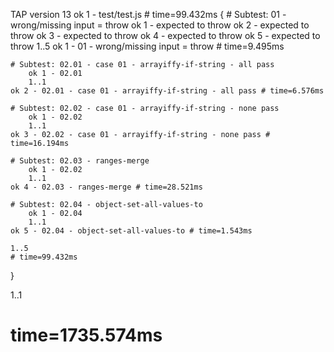 TAP version 13
ok 1 - test/test.js # time=99.432ms {
    # Subtest: 01 - wrong/missing input = throw
        ok 1 - expected to throw
        ok 2 - expected to throw
        ok 3 - expected to throw
        ok 4 - expected to throw
        ok 5 - expected to throw
        1..5
    ok 1 - 01 - wrong/missing input = throw # time=9.495ms
    
    # Subtest: 02.01 - case 01 - arrayiffy-if-string - all pass
        ok 1 - 02.01
        1..1
    ok 2 - 02.01 - case 01 - arrayiffy-if-string - all pass # time=6.576ms
    
    # Subtest: 02.02 - case 01 - arrayiffy-if-string - none pass
        ok 1 - 02.02
        1..1
    ok 3 - 02.02 - case 01 - arrayiffy-if-string - none pass # time=16.194ms
    
    # Subtest: 02.03 - ranges-merge
        ok 1 - 02.02
        1..1
    ok 4 - 02.03 - ranges-merge # time=28.521ms
    
    # Subtest: 02.04 - object-set-all-values-to
        ok 1 - 02.04
        1..1
    ok 5 - 02.04 - object-set-all-values-to # time=1.543ms
    
    1..5
    # time=99.432ms
}

1..1
# time=1735.574ms
